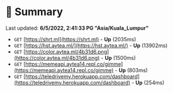 # 📖 Summary
Last updated: **6/5/2022, 2:41:33 PG "Asia/Kuala_Lumpur"**

- `GET` [https://shrt.ml](https://shrt.ml) - **Up** (2035ms)
- `GET` [https://hst.aytea.ml/](https://hst.aytea.ml/) - **Up** (13902ms)
- `GET` [https://color.aytea.ml/4b31d6.png](https://color.aytea.ml/4b31d6.png) - **Up** (1500ms)
- `GET` [https://memeapi.aytea14.repl.co/gimme](https://memeapi.aytea14.repl.co/gimme) - **Up** (803ms)
- `GET` [https://teledrivemy.herokuapp.com/dashboard](https://teledrivemy.herokuapp.com/dashboard) - **Up** (254ms)
